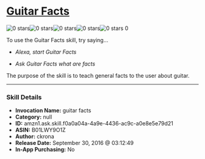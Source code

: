# [Guitar Facts](http://alexa.amazon.com/#skills/amzn1.ask.skill.f0a0a04a-4a9e-4436-ac9c-a0e8e5e79d21)
![0 stars](../../images/ic_star_border_black_18dp_1x.png)![0 stars](../../images/ic_star_border_black_18dp_1x.png)![0 stars](../../images/ic_star_border_black_18dp_1x.png)![0 stars](../../images/ic_star_border_black_18dp_1x.png)![0 stars](../../images/ic_star_border_black_18dp_1x.png) 0

To use the Guitar Facts skill, try saying...

* *Alexa, start Guitar Facts*

* *Ask Guitar Facts what are facts*

The purpose of the skill is to teach general facts to the user about guitar.

***

### Skill Details

* **Invocation Name:** guitar facts
* **Category:** null
* **ID:** amzn1.ask.skill.f0a0a04a-4a9e-4436-ac9c-a0e8e5e79d21
* **ASIN:** B01LWY9O1Z
* **Author:** ckrona
* **Release Date:** September 30, 2016 @ 03:12:49
* **In-App Purchasing:** No
